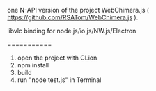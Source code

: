 
one N-API version of the project WebChimera.js ( https://github.com/RSATom/WebChimera.js ).

libvlc binding for node.js/io.js/NW.js/Electron

===========

1. open the project with CLion
2. npm install
3. build
4. run "node test.js" in Terminal
